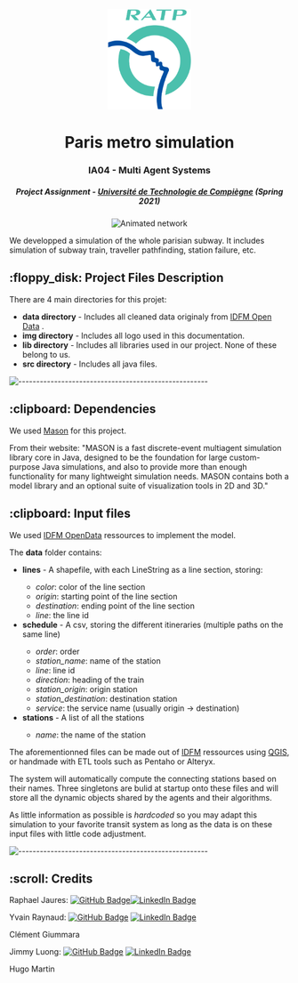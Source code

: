<p align="center"> 
  <img src="img/ratp_logo.png" alt="Logo RATP" width="150px" height="181px">
</p>
<h1 align="center"> Paris metro simulation </h1>
<h3 align="center"> IA04 - Multi Agent Systems </h3>
<h5 align="center"> Project Assignment - <a href="https://www.utc.fr/">Université de Technologie de Compiègne</a> (Spring 2021) </h5>

<p align="center"> 
<img src="img/ratp_network.gif" alt="Animated network" height="382px">
</p>

<p>We developped a simulation of the whole parisian subway.
It includes simulation of subway train, traveller pathfinding, station failure, etc. </p>

<h2> :floppy_disk: Project Files Description</h2>

<p>There are 4 main directories for this projet:</p>
<ul>
  <li><b>data directory</b> - Includes all cleaned data originaly from <a href="https://data.iledefrance-mobilites.fr/pages/home/">IDFM Open Data</a> .</li>
  <li><b>img directory</b> - Includes all logo used in this documentation.</li>
  <li><b>lib directory</b> - Includes all libraries used in our project. None of these belong to us.</li>
  <li><b>src directory</b> - Includes all java files.</li>
</ul>

![-----------------------------------------------------](https://raw.githubusercontent.com/andreasbm/readme/master/assets/lines/grass.png)

<h2> :clipboard: Dependencies</h2>

<p> We used <a href="https://cs.gmu.edu/~eclab/projects/mason/"> Mason</a> for this project. </p>

<p> From their website: "MASON is a fast discrete-event multiagent simulation library core in Java, designed to be the foundation for large custom-purpose Java simulations, and also to provide more than enough functionality for many lightweight simulation needs. 
MASON contains both a model library and an optional suite of visualization tools in 2D and 3D." </p>


<h2> :clipboard: Input files</h2>

<p> We used <a href="https://data.iledefrance-mobilites.fr/pages/home/"> IDFM OpenData</a> ressources to implement the model. </p>
<p> The <b>data</b> folder contains:</p>
<ul>
  <li><b>lines</b> - A shapefile, with each LineString as a line section, storing:</li>
    <ul>
      <li><i>color</i>: color of the line section</li>
      <li><i>origin</i>: starting point of the line section</li>
      <li><i>destination</i>: ending point of the line section</li>
      <li><i>line</i>: the line id</li>
    </ul>
  <li><b>schedule</b> - A csv, storing the different itineraries (multiple paths on the same line)</li>
    <ul>
      <li><i>order</i>: order</li>
      <li><i>station_name</i>: name of the station</li>
      <li><i>line</i>: line id</li>
      <li><i>direction</i>: heading of the train</li>
      <li><i>station_origin</i>: origin station</li>
      <li><i>station_destination</i>: destination station</li>
      <li><i>service</i>: the service name (usually origin -> destination)</li>
    </ul>
  <li><b>stations</b> - A list of all the stations</li>
    <ul>
      <li><i>name</i>: the name of the station</li>
    </ul>
</ul>

<p>The aforementionned files can be made out of <a href="https://data.iledefrance-mobilites.fr/pages/home/">IDFM</a> ressources using <a href=" www.qgis.org">QGIS</a>, or handmade with ETL tools such as Pentaho or Alteryx.</p>

<p>The system will automatically compute the connecting stations based on their names. Three singletons are bulid at startup onto these files and will store all the dynamic objects shared by the agents and their algorithms.</p>

<p>As little information as possible is <i>hardcoded</i> so you may adapt this simulation to your favorite transit system as long as the data is on these input files with little code adjustment.</p>


![-----------------------------------------------------](https://raw.githubusercontent.com/andreasbm/readme/master/assets/lines/grass.png)

<!-- CREDITS -->
<h2 id="credits"> :scroll: Credits</h2>



Raphael Jaures: [![GitHub Badge](https://img.shields.io/badge/GitHub-100000?style=for-the-badge&logo=github&logoColor=white)](https://github.com/raelpha)[![LinkedIn Badge](https://img.shields.io/badge/LinkedIn-0077B5?style=for-the-badge&logo=linkedin&logoColor=white)](https://www.linkedin.com/in/raphaeljaures/)


Yvain Raynaud: [![GitHub Badge](https://img.shields.io/badge/GitHub-100000?style=for-the-badge&logo=github&logoColor=white)](https://github.com/Raynaudy)
[![LinkedIn Badge](https://img.shields.io/badge/LinkedIn-0077B5?style=for-the-badge&logo=linkedin&logoColor=white)](https://www.linkedin.com/in/yvain-raynaud/)

Clément Giummara

Jimmy Luong: [![GitHub Badge](https://img.shields.io/badge/GitHub-100000?style=for-the-badge&logo=github&logoColor=white)](https://github.com/Neaus77)
[![LinkedIn Badge](https://img.shields.io/badge/LinkedIn-0077B5?style=for-the-badge&logo=linkedin&logoColor=white)](https://www.linkedin.com/in/jimmy-luong-3a050b179/)

Hugo Martin

